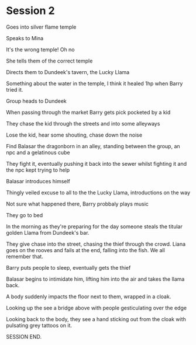 # Session 2

Goes into silver flame temple

Speaks to Mina

It's the wrong temple! Oh no

She tells them of the correct temple

Directs them to Dundeek's tavern, the Lucky Llama

Something about the water in the temple, I think it healed 1hp when Barry tried it.

Group heads to Dundeek

When passing through the market Barry gets pick pocketed by a kid

They chase the kid through the streets and into some alleyways

Lose the kid, hear some shouting, chase down the noise

Find Balasar the dragonborn in an alley, standing between the group, an npc and a gelatinous cube

They fight it, eventually pushing it back into the sewer whilst fighting it and the npc kept trying to help

Balasar introduces himself

Thingly veiled excuse to all to the the Lucky Llama, introductions on the way

Not sure what happened there, Barry probbaly plays music

They go to bed

In the morning as they're preparing for the day someone steals the titular golden Llama from Dundeek's bar.

They give chase into the street, chasing the thief through the crowd. Liana goes on the rooves and fails at the end, falling into the fish. We all remember that.

Barry puts people to sleep, eventually gets the thief

Balasar begins to intimidate him, lifting him into the air and takes the llama back.

A body suddenly impacts the floor next to them, wrapped in a cloak.

Looking up the see a bridge above with people gesticulating over the edge

Looking back to the body, they see a hand sticking out from the cloak with pulsating grey tattoos on it.

SESSION END.